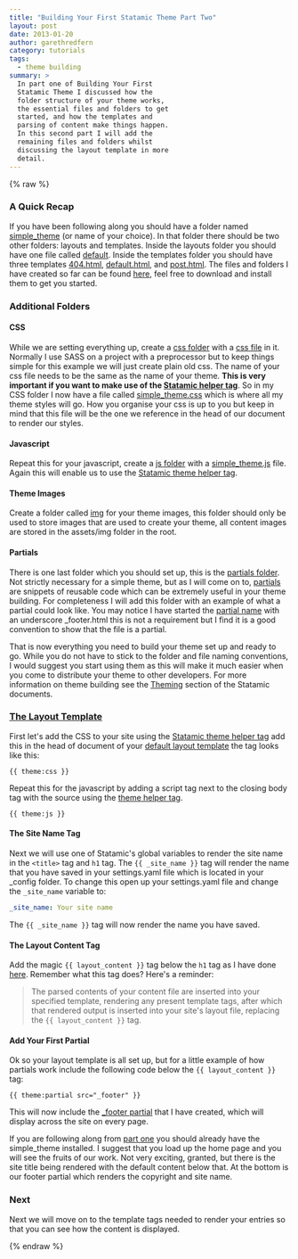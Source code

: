 ```yaml
---
title: "Building Your First Statamic Theme Part Two"
layout: post
date: 2013-01-20
author: garethredfern
category: tutorials
tags:
  - theme building
summary: >
  In part one of Building Your First
  Statamic Theme I discussed how the
  folder structure of your theme works,
  the essential files and folders to get
  started, and how the templates and
  parsing of content make things happen.
  In this second part I will add the
  remaining files and folders whilst
  discussing the layout template in more
  detail.
---
```


{% raw %}

### A Quick Recap
If you have been following along you should have a folder named [simple_theme](https://github.com/statamicthemes/simple-theme) (or name of your choice). In that folder there should be two other folders: layouts and templates. Inside the layouts folder you should have one file called [default](https://github.com/statamicthemes/simple-theme/blob/master/simple_theme/layouts/default.html). Inside the templates folder you should have three templates [404.html](https://github.com/statamicthemes/simple-theme/blob/master/simple_theme/templates/404.html), [default.html](https://github.com/statamicthemes/simple-theme/blob/master/simple_theme/templates/default.html), and [post.html](https://github.com/statamicthemes/simple-theme/blob/master/simple_theme/templates/post.html). The files and folders I have created so far can be found [here](https://github.com/statamicthemes/simple-theme), feel free to download and install them to get you started.

### Additional Folders

#### CSS
While we are setting everything up, create a [css folder](https://github.com/statamicthemes/simple-theme/tree/master/simple_theme/css) with a [css file](https://github.com/statamicthemes/simple-theme/blob/master/simple_theme/css/simple_theme.css) in it. Normally I use SASS on a project with a preprocessor but to keep things simple for this example we will just create plain old css. The name of your css file needs to be the same as the name of your theme. **This is very important if you want to make use of the [Statamic helper tag](http://statamic.com/learn/theming/theme-helpers)**. So in my CSS folder I now have a file called [simple_theme.css](https://github.com/statamicthemes/simple-theme/blob/master/simple_theme/css/simple_theme.css) which is where all my theme styles will go. How you organise your css is up to you but keep in mind that this file will be the one we reference in the head of our document to render our styles.

#### Javascript
Repeat this for your javascript, create a [js folder](https://github.com/statamicthemes/simple-theme/tree/master/simple_theme/js) with a [simple_theme.js](https://github.com/statamicthemes/simple-theme/blob/master/simple_theme/js/simple_theme.js) file. Again this will enable us to use the [Statamic theme helper tag](http://statamic.com/learn/theming/theme-helpers).

#### Theme Images
Create a folder called [img](https://github.com/statamicthemes/simple-theme/tree/master/simple_theme/img) for your theme images, this folder should only be used to store images that are used to create your theme, all content images are stored in the assets/img folder in the root.

#### Partials
There is one last folder which you should set up, this is the [partials folder](https://github.com/statamicthemes/simple-theme/tree/master/simple_theme/partials). Not strictly necessary for a simple theme, but as I will come on to, [partials](http://statamic.com/learn/theming/partials) are snippets of reusable code which can be extremely useful in your theme building. For completeness I will add this folder with an example of what a partial could look like. You may notice I have started the [partial name](https://github.com/statamicthemes/simple-theme/tree/master/simple_theme/partials) with an underscore _footer.html this is not a requirement but I find it is a good convention to show that the file is a partial.

That is now everything you need to build your theme set up and ready to go. While you do not have to stick to the folder and file naming conventions, I would suggest you start using them as this will make it much easier when you come to distribute your theme to other developers. For more information on theme building see the [Theming](http://statamic.com/learn/theming) section of the Statamic documents.

### [The Layout Template](https://github.com/statamicthemes/simple-theme/blob/master/simple_theme/layouts/default.html)
First let's add the CSS to your site using the [Statamic theme helper tag](http://statamic.com/learn/theming/theme-helpers) add this in the head of document of your [default layout template](https://github.com/statamicthemes/simple-theme/blob/master/simple_theme/layouts/default.html) the tag looks like this:

~~~twig
{{ theme:css }}
~~~

Repeat this for the javascript by adding a script tag next to the closing body tag with the source using the [theme helper tag](http://statamic.com/learn/theming/theme-helpers).

~~~twig
{{ theme:js }}
~~~

#### The Site Name Tag
Next we will use one of Statamic's global variables to render the site name in the `<title>` tag and `h1` tag. The `{{ _site_name }}` tag will render the name that you have saved in your settings.yaml file which is located in your _config folder. To change this open up your settings.yaml file and change the `_site_name` variable to:

~~~yaml
_site_name: Your site name
~~~

The `{{ _site_name }}` tag will now render the name you have saved.

#### The Layout Content Tag
Add the magic `{{ layout_content }}` tag below the `h1` tag as I have done [here](https://github.com/statamicthemes/simple-theme/blob/master/simple_theme/layouts/default.html). Remember what this tag does? Here's a reminder:

>The parsed contents of your content file are inserted into your specified template, rendering any present template tags, after which that rendered output is inserted into your site's layout file, replacing the `{{ layout_content }}` tag.

#### Add Your First Partial
Ok so your layout template is all set up, but for a little example of how partials work include the following code below the `{{ layout_content }}` tag:

~~~twig
{{ theme:partial src="_footer" }}
~~~

This will now include the [_footer partial](https://github.com/statamicthemes/simple-theme/tree/master/simple_theme/partials) that I have created, which will display across the site on every page.

If you are following along from [part one](http://www.statamicthemes.com/articles/building-your-first-statamic-theme-part-one) you should already have the simple_theme installed. I suggest that you load up the home page and you will see the fruits of our work. Not very exciting, granted, but there is the site title being rendered with the default content below that. At the bottom is our footer partial which renders the copyright and site name.

### Next
Next we will move on to the template tags needed to render your entries so that you can see how the content is displayed.

{% endraw %}
